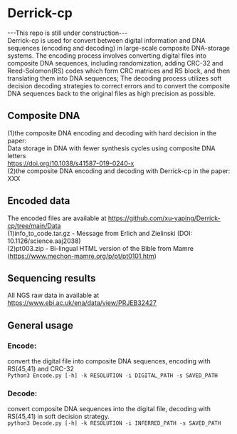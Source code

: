 # Derrick-cp  
---This repo is still under construction---  
Derrick-cp is used for convert between digital information and DNA sequences (encoding and decoding) in large-scale composite DNA-storage systems. The encoding process involves converting digital files into composite DNA sequences, including randomization, adding CRC-32 and Reed-Solomon(RS) codes which form CRC matrices and RS block, and then translating them into DNA sequences; The decoding process utilizes soft decision decoding strategies to correct errors and to convert the composite DNA sequences back to the original files as high precision as possible.

## Composite DNA  
(1)the composite DNA encoding and decoding with hard decision in the paper:   
Data storage in DNA with fewer synthesis cycles using composite DNA letters  
https://doi.org/10.1038/s41587-019-0240-x  
(2)the composite DNA encoding and decoding with Derrick-cp in the paper:  XXX  

## Encoded data  
The encoded files are available at https://github.com/xu-yaping/Derrick-cp/tree/main/Data  
(1)info_to_code.tar.gz - Message from Erlich and Zielinski (DOI: 10.1126/science.aaj2038)  
(2)pt003.zip - Bi-lingual HTML version of the Bible from Mamre (https://www.mechon-mamre.org/p/pt/pt0101.htm)  

## Sequencing results  
All NGS raw data in available at https://www.ebi.ac.uk/ena/data/view/PRJEB32427  

## General usage
### Encode:   
convert the digital file into composite DNA sequences, encoding with RS(45,41) and CRC-32  
`Python3 Encode.py [-h] -k RESOLUTION -i DIGITAL_PATH -s SAVED_PATH`  

### Decode:   
convert composite DNA sequences into the digital file, decoding with RS(45,41) in soft decision strategy.  
`python3 Decode.py [-h] -k RESOLUTION -i INFERRED_PATH -s SAVED_PATH`   
